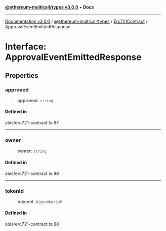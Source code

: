 [**@ethereum-multicall/types v3.0.0**](../../../README.md) • **Docs**

***

[Documentation v3.0.0](../../../../../packages.md) / [@ethereum-multicall/types](../../../README.md) / [Erc721Contract](../README.md) / ApprovalEventEmittedResponse

# Interface: ApprovalEventEmittedResponse

## Properties

### approved

> **approved**: `string`

#### Defined in

abis/erc721-contract.ts:67

***

### owner

> **owner**: `string`

#### Defined in

abis/erc721-contract.ts:66

***

### tokenId

> **tokenId**: `BigNumberish`

#### Defined in

abis/erc721-contract.ts:68
